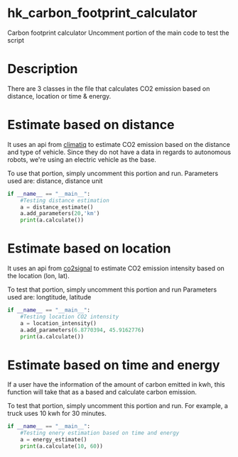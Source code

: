 # hk_carbon_footprint_calculator
Carbon footprint calculator
Uncomment portion of the main code to test the script

# Description
There are 3 classes in the file that calculates CO2 emission based on distance, location or time & energy.

# Estimate based on distance
It uses an api from [climatiq](https://www.climatiq.io/explorer) to estimate CO2 emission based on the distance and type of vehicle. Since they do not have a data in regards to autonomous robots, we're using an electric vehicle as the base.

To use that portion, simply uncomment this portion and run.
Parameters used are: distance, distance unit
```python
if __name__ == "__main__":
    #Testing distance estimation
    a = distance_estimate()
    a.add_parameters(20,'km')
    print(a.calculate())
```

# Estimate based on location
It uses an api from [co2signal](https://www.co2signal.com/) to estimate CO2 emission intensity based on the location (lon, lat). 

To test that portion, simply uncomment this portion and run
Parameters used are: longtitude, latitude
```python
if __name__ == "__main__":
    #Testing location CO2 intensity
    a = location_intensity()
    a.add_parameters(6.8770394, 45.9162776)
    print(a.calculate())
```

# Estimate based on time and energy
If a user have the information of the amount of carbon emitted in kwh, this function will take that as a based and calculate carbon emission. 

To test that portion, simply uncomment this portion and run.
For example, a truck uses 10 kwh for 30 minutes.
```python
if __name__ == "__main__":
    #Testing enery estimation based on time and energy
    a = energy_estimate()
    print(a.calculate(10, 60))
```